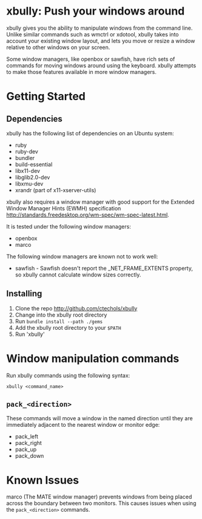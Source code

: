 # xbully: Push your windows around

xbully gives you the ability to manipulate windows from the command line. 
Unlike similar commands such as wmctrl or xdotool, xbully takes into account 
your existing window layout, and lets you move or resize a window relative to 
other windows on your screen.

Some window managers, like openbox or sawfish, have rich sets of commands for 
moving windows around using the keyboard.  xbully attempts to make those 
features available in more window managers.

# Getting Started

## Dependencies

xbully has the following list of dependencies on an Ubuntu system:

* ruby
* ruby-dev
* bundler
* build-essential
* libx11-dev
* libglib2.0-dev
* libxmu-dev
* xrandr (part of x11-xserver-utils)

xbully also requires a window manager with good support for the Extended Window 
Manager Hints (EWMH) specification 
http://standards.freedesktop.org/wm-spec/wm-spec-latest.html.  

It is tested under the following window managers:

* openbox
* marco

The following window managers are known not to work well:

* sawfish - Sawfish doesn't report the \_NET\_FRAME\_EXTENTS property, so xbully 
  cannot calculate window sizes correctly.

## Installing

1. Clone the repo http://github.com/ctechols/xbully
2. Change into the xbully root directory
3. Run `bundle install --path ./gems`
4. Add the xbully root directory to your `$PATH`
5. Run 'xbully'

# Window manipulation commands

Run xbully commands using the following syntax:

`xbully <command_name>`

## `pack_<direction>`

These commands will move a window in the named direction until they are 
immediately adjacent to the nearest window or monitor edge:

* pack_left
* pack_right
* pack_up
* pack_down

# Known Issues

marco (The MATE window manager) prevents windows from being placed across the 
boundary between two monitors.  This causes issues when using the 
`pack_<direction>` commands.
